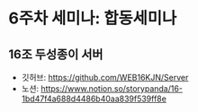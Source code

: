 # 6주차 세미나: 합동세미나
## 16조 두성종이 서버 
- 깃허브: https://github.com/WEB16KJN/Server
- 노션: https://www.notion.so/storypanda/16-1bd47f4a688d4486b40aa839f539ff8e

